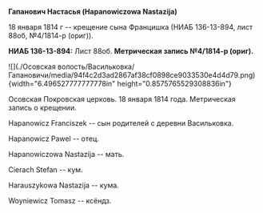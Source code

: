 **Гапанович Настасья (Hapanowiczowa Nastazija)**

18 января 1814 г -- крещение сына Францишка (НИАБ 136-13-894, лист 88об,
№4/1814-р (ориг)).

**НИАБ 136-13-894:** Лист 88об. **Метрическая запись №4/1814-р (ориг).**

![](./Осовская волость/Васильковка/Гапановичи/media/94f4c2d3ad2867af38cf0898ce9033530e4d4d79.png){width="6.496527777777778in"
height="0.8575765529308836in"}

Осовская Покровская церковь. 18 января 1814 года. Метрическая запись о
крещении.

Hapanowicz Franciszek -- сын родителей с деревни Васильковка.

Hapanowicz Pawel -- отец.

Hapanowiczowa Nastazija -- мать.

Cierach Stefan -- кум.

Harauszykowa Nastazija -- кума.

Woyniewicz Tomasz -- ксёндз.
